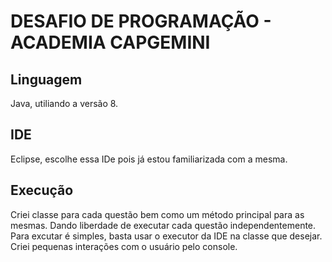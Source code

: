 # DESAFIO DE PROGRAMAÇÃO - ACADEMIA CAPGEMINI

## Linguagem

Java, utiliando a versão 8.

## IDE

Eclipse, escolhe essa IDe pois já estou familiarizada com a mesma.

## Execução

Criei classe para cada questão bem como um método principal para as mesmas. Dando liberdade de executar cada questão independentemente.
Para excutar é simples, basta usar o executor da IDE na classe que desejar. Criei pequenas interações com o usuário pelo console.